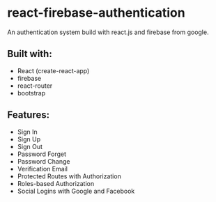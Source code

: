 # react-firebase-authentication
An authentication system build with react.js and firebase from google.   
## Built with:
* React (create-react-app)
* firebase
* react-router
* bootstrap

## Features:
* Sign In
* Sign Up
* Sign Out
* Password Forget
* Password Change
* Verification Email
* Protected Routes with Authorization
* Roles-based Authorization
* Social Logins with Google and Facebook
 
 
